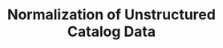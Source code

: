 ---
title: "Normalization of Unstructured Catalog Data"
authors: "S. Bhojwani, S. Lakshman, Q. Zhang, S. Chakravarty, T. Truong, F. Wu, Y. Li, L. Dong, R. Namballa"
patent_no: 11,645,300
file_date: 2021-10-29
issue_date: 2023-05-09
link: https://patents.google.com/patent/US11645300B2/en
---